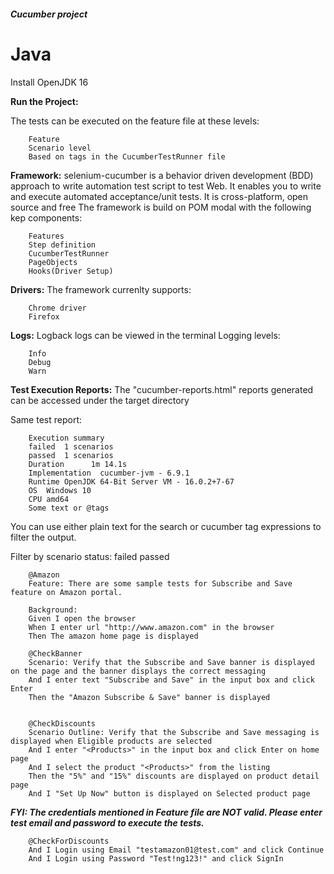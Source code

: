 ###### **Cucumber project**

# **Java**

Install OpenJDK 16


**Run the Project:**

The tests can be executed on the feature file at these levels:
       
        Feature
        Scenario level
        Based on tags in the CucumberTestRunner file




**Framework:**
selenium-cucumber is a behavior driven development (BDD) approach to write automation test script to test Web. It enables you to write and execute automated acceptance/unit tests. It is cross-platform, open source and free
The framework is build on POM modal with the following kep components:
        
        Features
        Step definition
        CucumberTestRunner
        PageObjects
        Hooks(Driver Setup)



**Drivers:** 
The framework currenlty supports:
        
        Chrome driver
        Firefox




**Logs:** 
Logback logs can be viewed in the terminal
Logging levels:
        
        Info
        Debug
        Warn



**Test Execution Reports:**
The "cucumber-reports.html" reports generated can be accessed under the target directory

Same test report:
        
        Execution summary
        failed	1 scenarios
        passed	1 scenarios
        Duration	  1m 14.1s
        Implementation	cucumber-jvm - 6.9.1
        Runtime	OpenJDK 64-Bit Server VM - 16.0.2+7-67
        OS	Windows 10
        CPU	amd64
        Some text or @tags

You can use either plain text for the search or  cucumber tag expressions  to filter the output.

Filter by scenario status:
        failed
        passed
        
        @Amazon
        Feature: There are some sample tests for Subscribe and Save feature on Amazon portal.
        
        Background:
        Given I open the browser
        When I enter url "http://www.amazon.com" in the browser
        Then The amazon home page is displayed
        
        @CheckBanner
        Scenario: Verify that the Subscribe and Save banner is displayed on the page and the banner displays the correct messaging
        And I enter text "Subscribe and Save" in the input box and click Enter
        Then the "Amazon Subscribe & Save" banner is displayed
        
        
        @CheckDiscounts
        Scenario Outline: Verify that the Subscribe and Save messaging is displayed when Eligible products are selected
        And I enter "<Products>" in the input box and click Enter on home page
        And I select the product "<Products>" from the listing
        Then the "5%" and "15%" discounts are displayed on product detail page
        And I "Set Up Now" button is displayed on Selected product page
        


**_FYI: The credentials mentioned in Feature file are NOT valid.
Please enter test email and password to execute the tests._**
        
        
        @CheckForDiscounts
        And I Login using Email "testamazon01@test.com" and click Continue
        And I Login using Password "Test!ng123!" and click SignIn
